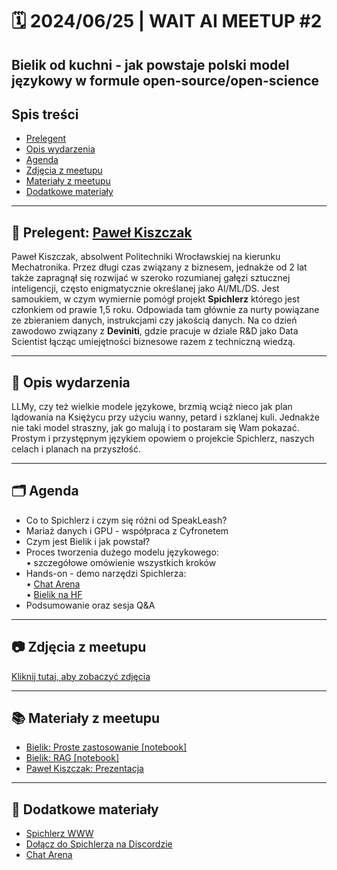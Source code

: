 # 🗓️ 2024/06/25 | WAIT AI MEETUP #2

## Bielik od kuchni - jak powstaje polski model językowy w formule open-source/open-science

## Spis treści
- [Prelegent](#prelegent)
- [Opis wydarzenia](#opis-wydarzenia)
- [Agenda](#agenda)
- [Zdjęcia z meetupu](#zdjęcia-z-meetupu)
- [Materiały z meetupu](#materiały-z-meetupu)
- [Dodatkowe materiały](#dodatkowe-materiały)

---

## 🎤 Prelegent: [Paweł Kiszczak](https://www.linkedin.com/in/paveu-kiszczak/)
Paweł Kiszczak, absolwent Politechniki Wrocławskiej na kierunku Mechatronika. Przez długi czas związany z biznesem, jednakże od 2 lat także zapragnął się rozwijać w szeroko rozumianej gałęzi sztucznej inteligencji, często enigmatycznie określanej jako AI/ML/DS. Jest samoukiem, w czym wymiernie pomógł projekt **Spichlerz** którego jest członkiem od prawie 1,5 roku. Odpowiada tam głównie za nurty powiązane ze zbieraniem danych, instrukcjami czy jakością danych. Na co dzień zawodowo związany z **Deviniti**, gdzie pracuje w dziale R&D jako Data Scientist łącząc umiejętności biznesowe razem z techniczną wiedzą.

---

## 📄 Opis wydarzenia

LLMy, czy też wielkie modele językowe, brzmią wciąż nieco jak plan lądowania na Księżycu przy użyciu wanny, petard i szklanej kuli. Jednakże nie taki model straszny, jak go malują i to postaram się Wam pokazać. Prostym i przystępnym językiem opowiem o projekcie Spichlerz, naszych celach i planach na przyszłość.

---

## 🗂️ Agenda

- Co to Spichlerz i czym się różni od SpeakLeash?  
- Mariaż danych i GPU - współpraca z Cyfronetem  
- Czym jest Bielik i jak powstał?  
- Proces tworzenia dużego modelu językowego:  
  • szczegółowe omówienie wszystkich kroków  
- Hands-on - demo narzędzi Spichlerza:  
  • [Chat Arena](https://arena.speakleash.org.pl/)  
  • [Bielik na HF](https://huggingface.co/speakleash)  
- Podsumowanie oraz sesja Q&A  

---

## 📷 Zdjęcia z meetupu
[Kliknij tutaj, aby zobaczyć zdjęcia](https://photos.app.goo.gl/VraoXrFRrXf2uQYh7)

---

## 📚 Materiały z meetupu

- [Bielik: Proste zastosowanie [notebook]](https://colab.research.google.com/drive/1ao3yGoUcD1CyG75Ksciq4Q9-gaO1-LEe?usp=sharing#scrollTo=GIE2Tl-c6YRm)
- [Bielik: RAG [notebook]](https://colab.research.google.com/drive/1cYLB8-lSSv7ZgZcSGBo6vBm33_phjFn3?usp=sharing#scrollTo=FcjkzCnUrz-t)
- [Paweł Kiszczak: Prezentacja](https://drive.google.com/file/d/1HjzfoiZ7pM5_kkGnWyhCyBIOc4nijHsb/view?usp=sharing)

---

## 📘 Dodatkowe materiały

- [Spichlerz WWW](https://speakleash.org/)
- [Dołącz do Spichlerza na Discordzie](https://discord.gg/fsgtqwcd)
- [Chat Arena](https://arena.speakleash.org.pl/)
